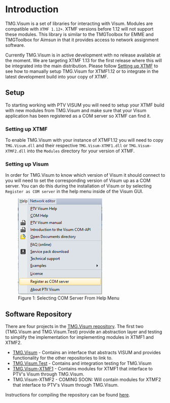 # Introduction

TMG.Visum is a set of libraries for interacting with Visum. Modules are compatible with
`XTMF 1.12+`. XTMF versions before 1.12 will not support these modules.
This library is similar to the TMGToolbox for EMME and TMGToolbox for Aimsun in that
it provides access to network assignment software.

Currently TMG.Visum is in active development with no release available at the moment.  We are targeting XTMF 1.13 for the first
release where this will be integrated into the main distribution.  Please follow [Setting up XTMF](#setting-up-xtmf) to see how to
manually setup TMG.Visum for XTMF1.12 or to integrate in the latest development build into your copy of XTMF.

## Setup

To starting working with PTV VISUM you will need to setup your XTMF build with new modules from TMG.Visum and make sure that
your Visum application has been registered as a COM server so XTMF can find it.

### Setting up XTMF

To enable TMG.Visum with your instance of XTMF1.12 you will need to copy `TMG.Visum.dll` and their respective `TMG.Visum-XTMF1.dll`
or `TMG.Visum-XTMF2.dll` into the `Modules` directory for your version of XTMF.

### Setting up Visum

In order for TMG.Visum to know which version of Visum it should connect to you will need to
set the corresponding version of Visum up as a COM server.  You can do this during the installation of Visum
or by selecting `Register as COM server` in the help menu inside of the Visum GUI.

<figure>
    <img src="img/SetupCOM.png"
         alt="Register as COM server" />
    <figcaption text-align="center">Figure 1: Selecting COM Server From Help Menu</figcaption>
</figure>


## Software Repository

There are four projects in the [TMG.Visum repository](https://github.com/TravelModellingGroup/TMG.Visum).
The first two (TMG.Visum and TMG.Visum.Test) provide 
an abstraction layer and testing to simplify the implementation for implementing modules in XTMF1 and XTMF2.

* [TMG.Visum](https://github.com/TravelModellingGroup/TMG.Visum/tree/main/TMG.Visum) -
     Contains an interface that abstracts VISUM and provides functionality for the other repositories to link to.
* [TMG.Visum.Test](https://github.com/TravelModellingGroup/TMG.Visum/tree/main/TMG.Visum.Test) - 
    Contains and integration testing for TMG.Visum
* [TMG.Visum-XTMF1](https://github.com/TravelModellingGroup/TMG.Visum/tree/main/TMG.Visum-XTMF1) -
    Contains modules for XTMF1 that interface to PTV's Visum through TMG.Visum.
* TMG.Visum-XTMF2 - COMING SOON: Will contain modules for XTMF2 that interface to PTV's Visum through TMG.Visum.

Instructions for compiling the repository can be found [here](https://github.com/TravelModellingGroup/TMG.Visum).
